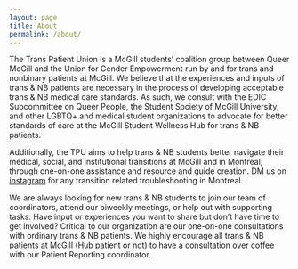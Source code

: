 ```yaml
---
layout: page
title: About
permalink: /about/
---
```

The Trans Patient Union is a McGill students’ coalition group between Queer McGill and the Union for Gender Empowerment run by and for trans and nonbinary patients at McGill. We believe that the experiences and inputs of trans & NB patients are necessary in the process of developing acceptable trans & NB medical care standards. As such, we consult with the EDIC Subcommittee on Queer People, the Student Society of McGill University, and other LGBTQ+ and medical student organizations to advocate for better standards of care at the McGill Student Wellness Hub for trans & NB patients. 

Additionally, the TPU aims to help trans & NB students better navigate their medical, social, and institutional transitions at McGill and in Montreal, through one-on-one assistance and resource and guide creation. DM us on <a href="https://instagram.com/{{site.instagram_username}}">instagram</a> for any transition related troubleshooting in Montreal. 

We are always looking for new trans & NB students to join our team of coordinators, attend our biweekly meetings, or help out with supporting tasks. Have input or experiences you want to share but don’t have time to get involved? Critical to our organization are our one-on-one consultations with ordinary trans & NB patients. We highly encourage all trans & NB patients at McGill (Hub patient or not) to have a <a href="https://docs.google.com/forms/d/e/1FAIpQLSeKaSSFFmY4NMLWJDhsdH9w7v1bp1lVxfz1RK9ZKbTtqKQc6g/viewform">consultation over coffee</a> with our Patient Reporting coordinator.